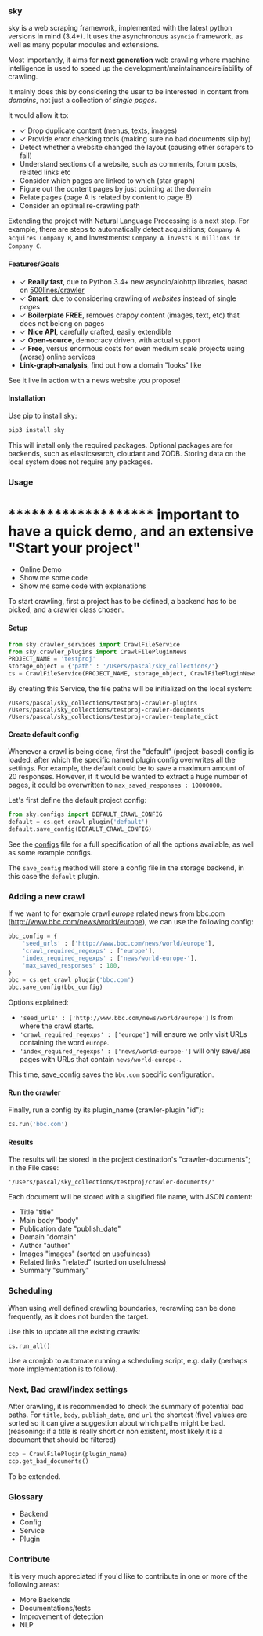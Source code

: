 ### sky

sky is a web scraping framework, implemented with the latest python versions in mind (3.4+). It uses the asynchronous `asyncio` framework, as well as many popular modules and extensions.

Most importantly, it aims for **next generation** web crawling where machine intelligence is used to speed up the development/maintainance/reliability of crawling.

It mainly does this by considering the user to be interested in content from *domains*, not just a collection of *single pages*.

It would allow it to:
- ✓ Drop duplicate content (menus, texts, images)
- ✓ Provide error checking tools (making sure no bad documents slip by)
- Detect whether a website changed the layout (causing other scrapers to fail)
- Understand sections of a website, such as comments, forum posts, related links etc
- Consider which pages are linked to which (star graph)
- Figure out the content pages by just pointing at the domain
- Relate pages (page A is related by content to page B)
- Consider an optimal re-crawling path

Extending the project with Natural Language Processing is a next step. For example, there are steps to automatically detect acquisitions; `Company A acquires Company B`, and investments: `Company A invests B millions in Company C`.

#### Features/Goals

- ✓ **Really fast**, due to Python 3.4+ new asyncio/aiohttp libraries, based on [500lines/crawler](https://github.com/aosabook/500lines/tree/master/crawler)
- ✓ **Smart**, due to considering crawling of *websites* instead of single *pages*
- ✓ **Boilerplate FREE**, removes crappy content (images, text, etc) that does not belong on pages
- ✓ **Nice API**, carefully crafted, easily extendible
- ✓ **Open-source**, democracy driven, with actual support
- ✓ **Free**, versus enormous costs for even medium scale projects using (worse) online services
- **Link-graph-analysis**, find out how a domain "looks" like

See it live in action with a news website you propose!

#### Installation

Use pip to install sky:

```python
pip3 install sky
```

This will install only the required packages. Optional packages are for backends, such as elasticsearch, cloudant and ZODB. Storing data on the local system does not require any packages.

### Usage

# ******************* important to have a quick demo, and an extensive "Start your project"

- Online Demo
- Show me some code
- Show me some code with explanations

To start crawling, first a project has to be defined, a backend has to be picked, and a crawler class chosen.

#### Setup

```python
from sky.crawler_services import CrawlFileService
from sky.crawler_plugins import CrawlFilePluginNews
PROJECT_NAME = 'testproj'
storage_object = {'path' : '/Users/pascal/sky_collections/'}
cs = CrawlFileService(PROJECT_NAME, storage_object, CrawlFilePluginNews)
```

By creating this Service, the file paths will be initialized on the local system:

    /Users/pascal/sky_collections/testproj-crawler-plugins
    /Users/pascal/sky_collections/testproj-crawler-documents
    /Users/pascal/sky_collections/testproj-crawler-template_dict

#### Create default config

Whenever a crawl is being done, first the "default" (project-based) config is loaded, after which the specific named plugin config overwrites all the settings. For example, the default could be to save a maximum amount of 20 responses. However, if it would be wanted to extract a huge number of pages, it could be overwritten to `max_saved_responses : 10000000`.

Let's first define the default project config:

```python
from sky.configs import DEFAULT_CRAWL_CONFIG
default = cs.get_crawl_plugin('default')
default.save_config(DEFAULT_CRAWL_CONFIG)
```

See the [configs](https://github.com/kootenpv/sky/blob/master/sky/configs.py) file for a full specification of all the options available, as well as some example configs.

The `save_config` method will store a config file in the storage backend, in this case the `default` plugin.

### Adding a new crawl

If we want to for example crawl *europe* related news from bbc.com (http://www.bbc.com/news/world/europe), we can use the following config:

```python
bbc_config = {
    'seed_urls' : ['http://www.bbc.com/news/world/europe'],
    'crawl_required_regexps' : ['europe'],
    'index_required_regexps' : ['news/world-europe-'],
    'max_saved_responses' : 100, 
}
bbc = cs.get_crawl_plugin('bbc.com')
bbc.save_config(bbc_config)
```

Options explained:

- `'seed_urls' : ['http://www.bbc.com/news/world/europe']` is from where the crawl starts.
- `'crawl_required_regexps' : ['europe']` will ensure we only visit URLs containing the word `europe`.
- `'index_required_regexps' : ['news/world-europe-']` will only save/use pages with URLs that contain `news/world-europe-`.

This time, save_config saves the `bbc.com` specific configuration.

#### Run the crawler

Finally, run a config by its plugin_name (crawler-plugin "id"):

```python
cs.run('bbc.com')
```

#### Results

The results will be stored in the project destination's "crawler-documents"; in the File case:

    '/Users/pascal/sky_collections/testproj/crawler-documents/'

Each document will be stored with a slugified file name, with JSON content:

- Title "title"
- Main body "body"
- Publication date "publish_date"
- Domain "domain"
- Author "author"
- Images "images" (sorted on usefulness)
- Related links "related" (sorted on usefulness)
- Summary "summary"

### Scheduling

When using well defined crawling boundaries, recrawling can be done frequently, as it does not burden the target. 

Use this to update all the existing crawls:

    cs.run_all()

Use a cronjob to automate running a scheduling script, e.g. daily (perhaps more implementation is to follow).

### Next, Bad crawl/index settings

After crawling, it is recommended to check the summary of potential bad paths. For `title`, `body`, `publish_date`, and `url` the shortest (five) values are sorted so it can give a suggestion about which paths might be bad. (reasoning: if a title is really short or non existent, most likely it is a document that should be filtered)

```python
ccp = CrawlFilePlugin(plugin_name)
ccp.get_bad_documents()
```

To be extended.

### Glossary

- Backend
- Config
- Service
- Plugin

### Contribute

It is very much appreciated if you'd like to contribute in one or more of the following areas:

- More Backends
- Documentations/tests
- Improvement of detection
- NLP

